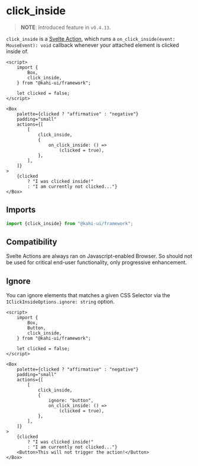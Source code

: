 # click_inside

> **NOTE**: Introduced feature in `v0.4.13`.

`click_inside` is a [Svelte Action](https://svelte.dev/docs#use_action), which runs a `on_click_inside(event: MouseEvent): void` callback whenever your attached element is clicked inside of.

```svelte {title="click_inside Preview" mode="repl"}
<script>
    import {
        Box,
        click_inside,
    } from "@kahi-ui/framework";

    let clicked = false;
</script>

<Box
    palette={clicked ? "affirmative" : "negative"}
    padding="small"
    actions={[
        [
            click_inside,
            {
                on_click_inside: () =>
                    (clicked = true),
            },
        ],
    ]}
>
    {clicked
        ? "I was clicked inside!"
        : "I am currently not clicked..."}
</Box>
```

## Imports

```javascript {title="click_inside Imports"}
import {click_inside} from "@kahi-ui/framework";
```

## Compatibility

Svelte Actions are always ran on Javascript-enabled Browser. So should not be used for critical end-user functionality, only progressive enhancement.

## Ignore

You can ignore elements that matches a given CSS Selector via the `IClickInsideOptions.ignore: string` option.

```svelte {title="click_inside Ignore" mode="repl"}
<script>
    import {
        Box,
        Button,
        click_inside,
    } from "@kahi-ui/framework";

    let clicked = false;
</script>

<Box
    palette={clicked ? "affirmative" : "negative"}
    padding="small"
    actions={[
        [
            click_inside,
            {
                ignore: "button",
                on_click_inside: () =>
                    (clicked = true),
            },
        ],
    ]}
>
    {clicked
        ? "I was clicked inside!"
        : "I am currently not clicked..."}
    <Button>This will not trigger the action!</Button>
</Box>
```
